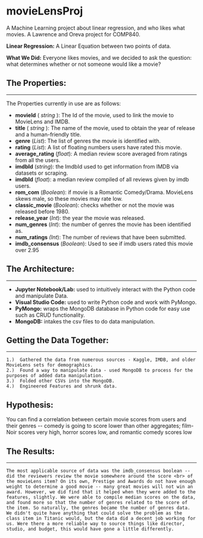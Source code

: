 # movieLensProj
A Machine Learning project about linear regression, and who likes what movies. A Lawrence and Oreva project for COMP840.


**Linear Regression:** A Linear Equation between two points of data. 

**What We Did:** Everyone likes movies, and we decided to ask the question: what determines whether or not someone would like a movie?

## The Properties: 
***
   The Properties currently in use are as follows:
   -  **movieId** ( _string_ ): The Id of the movie, used to link the movie to MovieLens and IMDB. 
   -  **title** ( *string* ): The name of the movie, used to obtain the year of release and a human-friendly title.
   -  **genre** (*List*): The list of genres the movie is identified with.    
   -  **rating** (*List*): A list of floating numbers users have rated this movie.
   -  **average_rating** (*float*): A median review score averaged from ratings from all the users.
   -  **imdbId** (*string*): the ImdbId used to get information from IMDB via datasets or scraping.
   -  **imdbId** (*float*): a median review compiled of all reviews given by imdb users.
   -  **rom_com** (*Boolean*): if movie is a Romantic Comedy/Drama. MovieLens skews male, so these movies may rate low.
   -  **classic_movie** (*Boolean*): checks whether or not the movie was released before 1980.
   -  **release_year** (*Int*): the year the movie was released.
   -  **num_genres** (*Int*): the number of genres the movie has been identified as.
   -  **num_ratings** *(Int*): The number of reviews that have been submitted.
   -  **imdb_consensus** (*Boolean*): Used to see if imdb users rated this movie over 2.95

## The Architecture:
***
   -  **Jupyter Notebook/Lab:** used to intuitively interact with the Python code and manipulate Data.
   -  **Visual Studio Code:** used to write Python code and work with PyMongo.
   -  **PyMongo:** wraps the MongoDB database in Python code for easy use such as CRUD functionality.
   -  **MongoDB:** intakes the csv files to do data manipulation.


## Getting the Data Together:
***
    1.)  Gathered the data from numerous sources - Kaggle, IMDB, and older MovieLens sets for demographics.
    2.)  Found a way to manipulate data - used MongoDB to process for the purposes of added data manipulation.
    3.)  Folded other CSVs into the MongoDB.
    4.)  Engineered Features and shrunk data.

## Hypothesis:
You can find a correlation between certain movie scores from users and their genres -- comedy is going to score lower than other aggregates; film-Noir scores very high, horror scores low, and romantic comedy scores low

## The Results: 
***
    The most applicable source of data was the imdb_consensus boolean -- did the reviewers review the movie somewhere around the score <br> of the movieLens item? On its own, Prestige and Awards do not have enough weight to determine a good movie -- many great movies will not win an award. However, we did find that it helped when they were added to the features, slightly. We were able to compile median scores on the data, and found more so that the number of genres related to the score of the item. So naturally, the genres became the number of genres data.
    We didn't quite have anything that could solve the problem as the class item in Titanic would, but the data did a decent job working for us. Were there a more reliable way to source things like director, studio, and budget, this would have gone a little differently.
    
    
